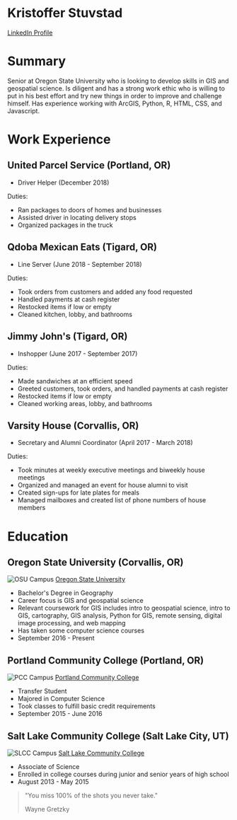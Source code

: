 # Kristoffer Stuvstad

[LinkedIn Profile](https://www.linkedin.com/in/kristoffer-stuvstad/)

# Summary

Senior at Oregon State University who is looking to develop skills in GIS and geospatial science. Is diligent and has a strong work ethic who is willing to put in his best effort and try new things in order to improve and challenge himself. Has experience working with ArcGIS, Python, R, HTML, CSS, and Javascript.

# Work Experience

## United Parcel Service (Portland, OR)

* Driver Helper (December 2018)

Duties:
- Ran packages to doors of homes and businesses
- Assisted driver in locating delivery stops
- Organized packages in the truck

## Qdoba Mexican Eats (Tigard, OR)

* Line Server (June 2018 - September 2018)

Duties:
- Took orders from customers and added any food requested
- Handled payments at cash register
- Restocked items if low or empty
- Cleaned kitchen, lobby, and bathrooms

## Jimmy John's (Tigard, OR)

* Inshopper (June 2017 - September 2017)

Duties:
- Made sandwiches at an efficient speed
- Greeted customers, took orders, and handled payments at cash register
- Restocked items if low or empty
- Cleaned working areas, lobby, and bathrooms

## Varsity House (Corvallis, OR)

* Secretary and Alumni Coordinator (April 2017 - March 2018)

Duties:
- Took minutes at weekly executive meetings and biweekly house meetings
- Organized and managed an event for house alumni to visit
- Created sign-ups for late plates for meals
- Managed mailboxes and created list of phone numbers of house members

# Education

## Oregon State University (Corvallis, OR)
![OSU Campus](http://blogs.oregonstate.edu/cobinc/files/2018/05/campus_building.jpg)
[Oregon State University]

* Bachelor's Degree in Geography
* Career focus is GIS and geospatial science
* Relevant coursework for GIS includes intro to geospatial science, intro to GIS, cartography, GIS analysis, Python for GIS, remote sensing, digital image processing, and web mapping
* Has taken some computer science courses
* September 2016 - Present


## Portland Community College (Portland, OR)
![PCC Campus](http://www.gbdarchitects.com/wp-content/uploads/2017/03/PCC-Sylvania-Campus-5-2500x1406.jpg)
[Portland Community College]

* Transfer Student
* Majored in Computer Science
* Took classes to fulfill basic credit requirements
* September 2015 - June 2016


## Salt Lake Community College (Salt Lake City, UT)
![SLCC Campus](https://www.okland.com/images/cms/gal_139_1836.jpg)
[Salt Lake Community College]

* Associate of Science
* Enrolled in college courses during junior and senior years of high school
* August 2013 - May 2015

> "You miss 100% of the shots you never take."
>
> Wayne Gretzky


[Oregon State University]: https://oregonstate.edu/
[Portland Community College]: https://www.pcc.edu/
[Salt Lake Community College]: http://www.slcc.edu/
